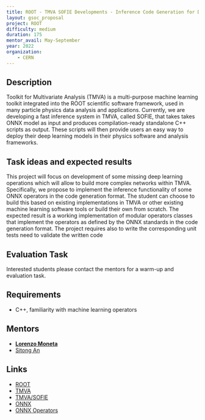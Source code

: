 ```yaml
---
title: ROOT - TMVA SOFIE Developments - Inference Code Generation for Deep Learning models
layout: gsoc_proposal
project: ROOT
difficulty: medium
duration: 175
mentor_avail: May-September
year: 2022
organization:
    - CERN
---
```


## Description

Toolkit for Multivariate Analysis (TMVA) is a multi-purpose machine learning toolkit integrated into the ROOT scientific software framework, used in many particle physics data analysis and
applications. Currently, we are developing a fast inference system in TMVA, called SOFIE,  that takes takes ONNX model as input and produces compilation-ready standalone C++ scripts as output. These scripts will then provide users an easy way to deploy their deep learning models in their physics software and analysis frameworks.

## Task ideas and expected results

This project will focus on development of some missing deep learning operations which will allow to build more complex networks within TMVA. Specifically, we propose to implement the inference
functionality of some ONNX operators in the code generation format. The student can choose to build this based on existing implementations in TMVA or other existing machine learning software tools or  build their own from scratch.
The expected result is a working implementation of modular operators classes that implement the operators as defined by the ONNX standards in the code generation format. The project requires also to
write the corresponding unit tests need to validate the written code


## Evaluation Task

Interested students please contact the mentors for a warm-up and evaluation task.

## Requirements
 * C++, familiarity with machine learning operators

## Mentors
 * **[Lorenzo Moneta](mailto:Lorenzo.Moneta@cern.ch)**
 * [Sitong An](mailto:s.an@cern.ch)


## Links
 * [ROOT](https://root.cern/)
 * [TMVA](https://root.cern/manual/tmva/)
 * [TMVA/SOFIE](https://github.com/root-project/root/blob/master/tmva/sofie/README.md)
 * [ONNX](https://onnx.ai)
 * [ONNX Operators](https://github.com/onnx/onnx/blob/master/docs/Operators.md)
